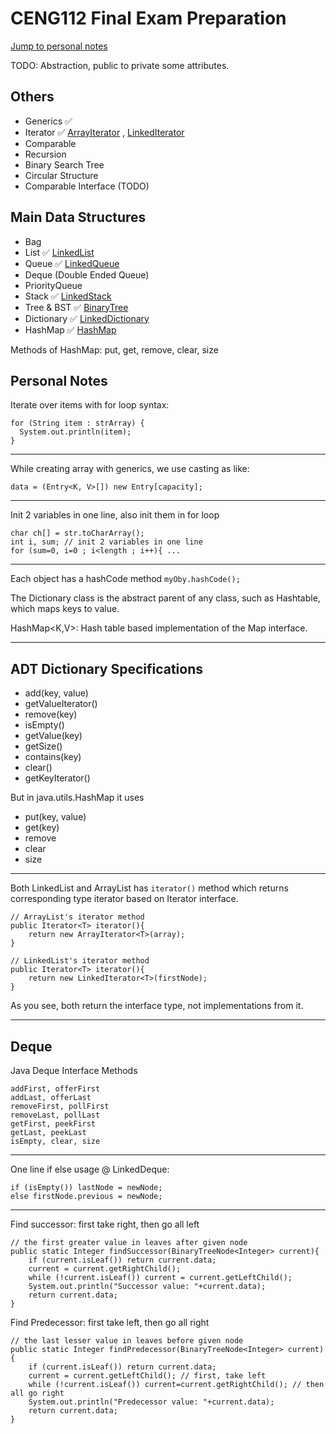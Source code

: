 # CENG112 Final Exam Preparation

[Jump to personal notes](#personal-notes)

TODO: Abstraction, public to private some attributes.

## Others
* Generics ✅
* Iterator ✅ 
[ArrayIterator](/src/datastructures/iterators/ArrayIterator.java) ,
[LinkedIterator](/src/datastructures/iterators/LinkedIterator.java)
* Comparable
* Recursion
* Binary Search Tree
* Circular Structure
* Comparable Interface (TODO)

## Main Data Structures
* Bag
* List ✅ [LinkedList](/src/datastructures/LinkedList.java)
* Queue ✅ [LinkedQueue](/src/datastructures/LinkedQueue.java)
* Deque (Double Ended Queue)
* PriorityQueue
* Stack ✅ [LinkedStack](/src/datastructures/LinkedStack.java)
* Tree & BST ✅ [BinaryTree](/src/datastructures/tree/BinaryTree.java)
* Dictionary ✅ [LinkedDictionary](/src/datastructures/dictionary/LinkedDictionary.java)
* HashMap ✅ [HashMap](/src/datastructures/dictionary/HashMap.java)

Methods of HashMap: put, get, remove, clear, size


<h2 id="personal-notes">Personal Notes</h2>

Iterate over items with for loop syntax:
```
for (String item : strArray) {
  System.out.println(item);
}
```
<hr>

While creating array with generics, we use casting as like:

`data = (Entry<K, V>[]) new Entry[capacity];`
<hr>

Init 2 variables in one line, also init them in for loop
```
char ch[] = str.toCharArray();
int i, sum; // init 2 variables in one line
for (sum=0, i=0 ; i<length ; i++){ ...
```
<hr>

Each object has a hashCode method `myOby.hashCode();`

The Dictionary class is the abstract parent of any class, 
such as Hashtable, which maps keys to value.

HashMap<K,V>: Hash table based implementation of the Map interface.

<hr>

## ADT Dictionary Specifications
* add(key, value)
* getValueIterator()
* remove(key)
* isEmpty()
* getValue(key)
* getSize()
* contains(key)
* clear()
* getKeyIterator()

But in java.utils.HashMap it uses 
* put(key, value)
* get(key)
* remove 
* clear 
* size

<hr>

Both LinkedList and ArrayList has `iterator()` method 
which returns corresponding type iterator based on 
Iterator interface.
```
// ArrayList's iterator method
public Iterator<T> iterator(){
    return new ArrayIterator<T>(array);
}

// LinkedList's iterator method
public Iterator<T> iterator(){
    return new LinkedIterator<T>(firstNode);
}
```

As you see, both return the interface type, 
not implementations from it.

<hr>

## Deque
Java Deque Interface Methods
```
addFirst, offerFirst
addLast, offerLast
removeFirst, pollFirst
removeLast, pollLast
getFirst, peekFirst
getLast, peekLast
isEmpty, clear, size
```

<hr>

One line if else usage @ LinkedDeque:
```
if (isEmpty()) lastNode = newNode;
else firstNode.previous = newNode;
```

<hr>

Find successor: first take right, then go all left
```
// the first greater value in leaves after given node
public static Integer findSuccessor(BinaryTreeNode<Integer> current){
    if (current.isLeaf()) return current.data;
    current = current.getRightChild();
    while (!current.isLeaf()) current = current.getLeftChild();
    System.out.println("Successor value: "+current.data);
    return current.data;
}
```

Find Predecessor: first take left, then go all right
```
// the last lesser value in leaves before given node
public static Integer findPredecessor(BinaryTreeNode<Integer> current){
    if (current.isLeaf()) return current.data;
    current = current.getLeftChild(); // first, take left
    while (!current.isLeaf()) current=current.getRightChild(); // then all go right
    System.out.println("Predecessor value: "+current.data);
    return current.data;
}
```